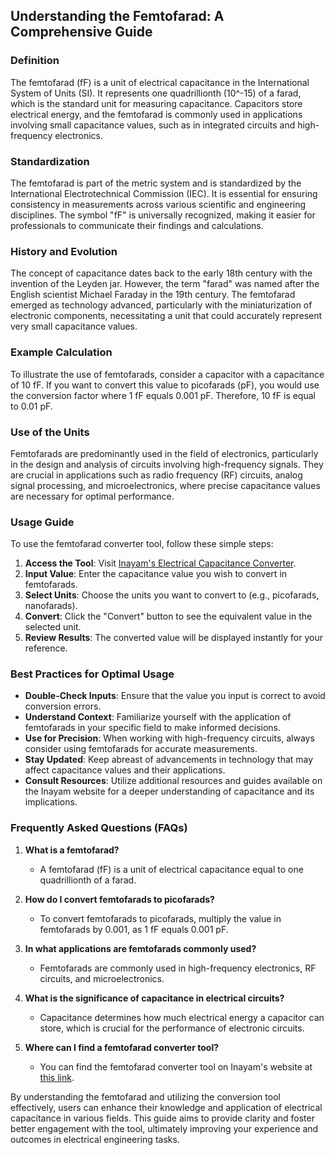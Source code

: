 ## Understanding the Femtofarad: A Comprehensive Guide

### Definition
The femtofarad (fF) is a unit of electrical capacitance in the International System of Units (SI). It represents one quadrillionth (10^-15) of a farad, which is the standard unit for measuring capacitance. Capacitors store electrical energy, and the femtofarad is commonly used in applications involving small capacitance values, such as in integrated circuits and high-frequency electronics.

### Standardization
The femtofarad is part of the metric system and is standardized by the International Electrotechnical Commission (IEC). It is essential for ensuring consistency in measurements across various scientific and engineering disciplines. The symbol "fF" is universally recognized, making it easier for professionals to communicate their findings and calculations.

### History and Evolution
The concept of capacitance dates back to the early 18th century with the invention of the Leyden jar. However, the term "farad" was named after the English scientist Michael Faraday in the 19th century. The femtofarad emerged as technology advanced, particularly with the miniaturization of electronic components, necessitating a unit that could accurately represent very small capacitance values.

### Example Calculation
To illustrate the use of femtofarads, consider a capacitor with a capacitance of 10 fF. If you want to convert this value to picofarads (pF), you would use the conversion factor where 1 fF equals 0.001 pF. Therefore, 10 fF is equal to 0.01 pF.

### Use of the Units
Femtofarads are predominantly used in the field of electronics, particularly in the design and analysis of circuits involving high-frequency signals. They are crucial in applications such as radio frequency (RF) circuits, analog signal processing, and microelectronics, where precise capacitance values are necessary for optimal performance.

### Usage Guide
To use the femtofarad converter tool, follow these simple steps:

1. **Access the Tool**: Visit [Inayam's Electrical Capacitance Converter](https://www.inayam.co/unit-converter/electrical_capacitance).
2. **Input Value**: Enter the capacitance value you wish to convert in femtofarads.
3. **Select Units**: Choose the units you want to convert to (e.g., picofarads, nanofarads).
4. **Convert**: Click the "Convert" button to see the equivalent value in the selected unit.
5. **Review Results**: The converted value will be displayed instantly for your reference.

### Best Practices for Optimal Usage
- **Double-Check Inputs**: Ensure that the value you input is correct to avoid conversion errors.
- **Understand Context**: Familiarize yourself with the application of femtofarads in your specific field to make informed decisions.
- **Use for Precision**: When working with high-frequency circuits, always consider using femtofarads for accurate measurements.
- **Stay Updated**: Keep abreast of advancements in technology that may affect capacitance values and their applications.
- **Consult Resources**: Utilize additional resources and guides available on the Inayam website for a deeper understanding of capacitance and its implications.

### Frequently Asked Questions (FAQs)

1. **What is a femtofarad?**
   - A femtofarad (fF) is a unit of electrical capacitance equal to one quadrillionth of a farad.

2. **How do I convert femtofarads to picofarads?**
   - To convert femtofarads to picofarads, multiply the value in femtofarads by 0.001, as 1 fF equals 0.001 pF.

3. **In what applications are femtofarads commonly used?**
   - Femtofarads are commonly used in high-frequency electronics, RF circuits, and microelectronics.

4. **What is the significance of capacitance in electrical circuits?**
   - Capacitance determines how much electrical energy a capacitor can store, which is crucial for the performance of electronic circuits.

5. **Where can I find a femtofarad converter tool?**
   - You can find the femtofarad converter tool on Inayam's website at [this link](https://www.inayam.co/unit-converter/electrical_capacitance).

By understanding the femtofarad and utilizing the conversion tool effectively, users can enhance their knowledge and application of electrical capacitance in various fields. This guide aims to provide clarity and foster better engagement with the tool, ultimately improving your experience and outcomes in electrical engineering tasks.